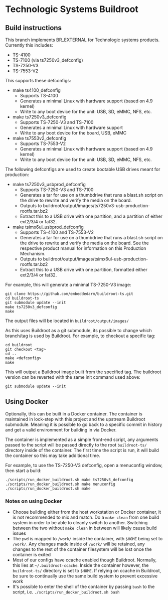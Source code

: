 
# Technologic Systems Buildroot

## Build instructions
This branch implements BR_EXTERNAL for Technologic systems products.  Currently this includes:

* TS-4100
* TS-7100 (via ts7250v3_defconfig)
* TS-7250-V3
* TS-7553-V2

This supports these defconfigs:
* make ts4100_defconfig
	* Supports TS-4100
	* Generates a minimal Linux with hardware support (based on 4.9 kernel)
	* Write to any boot device for the unit: USB, SD, eMMC, NFS, etc.
* make ts7250v3_defconfig
	* Supports TS-7250-V3 and TS-7100
	* Generates a minimal Linux with hardware support
	* Write to any boot device for the board, USB, eMMC
* make ts7553v2_defconfig
	* Supports TS-7553-V2
	* Generates a minimal Linux with hardware support (based on 4.9 kernel)
	* Write to any boot device for the unit: USB, SD, eMMC, NFS, etc.

The following defconfigs are used to create bootable USB drives meant for production:
* make ts7250v3_usbprod_defconfig
	* Supports TS-7250-V3 and TS-7100
	* Generates a tar for use on a thumbdrive that runs a blast.sh script on the drive to rewrite and verify the media on the board.
	* Outputs to buildroot/output/images/ts7250v3-usb-production-rootfs.tar.bz2
	* Extract this to a USB drive with one partition, and a partition of either ext2/3/4 or fat32.
* make tsimx6ul_usbprod_defconfig
	* Supports TS-4100 and TS-7553-V2
	* Generates a tar for use on a thumbdrive that runs a blast.sh script on the drive to rewrite and verify the media on the board. See the respective product manual for information on this Production Mechanism.
	* Outputs to buildroot/output/images/tsimx6ul-usb-production-rootfs.tar.bz2
	* Extract this to a USB drive with one partition, formatted either ext2/3/4 or fat32.


For example, this will generate a minimal TS-7250-V3 image:

    git clone https://github.com/embeddedarm/buildroot-ts.git
    cd buildroot-ts
    git submodule update --init
    make ts7250v3_defconfig
    make

The output files will be located in `buildroot/output/images/`


As this uses Buildroot as a git submodule, its possible to change which branch/tag is used by Buildroot. For example, to checkout a specific tag:

    cd buildroot
    git checkout <tag>
    cd ..
    make <defconfig>
    make

This will output a Buildroot image built from the specified tag. The buildroot version can be reverted with the same init command used above:

    git submodule update --init

## Using Docker
Optionally, this can be built in a Docker container. The container is maintained in lock-step with this project and the upstream Buildroot submodule. Meaning it is possible to go back to a specific commit in history and get a valid environment for building in via Docker.

The container is implemented as a simple front-end script, any arguments passed to the script will be passed directly to the root `buildroot-ts/` directory inside of the container. The first time the script is run, it will build the container so this may take additional time.

For example, to use the TS-7250-V3 defconfig, open a menuconfig window, then start a build:

    ./scripts/run_docker_buildroot.sh make ts7250v3_defconfig
    ./scripts/run_docker_buildroot.sh make menuconfig
    ./scripts/run_docker_buildroot.sh make

### Notes on using Docker

* Choose building either from the host workstation or Docker container, it is not recommended to mix and match. Do a `make clean` from one build system in order to be able to cleanly switch to another. Switching between the two without `make clean` in between will likely cause build issues
* The `pwd` is mapped to `/work/` inside the container, with `$HOME` being set to `/work/`. Any changes made inside of `/work/` will be retained, any changes to the rest of the container filesystem will be lost once the container is exited
* Most of our configs have ccache enabled though Buildroot. Normally, this lies at `~/.buildroot-ccache`. Inside the container however, the `buildroot-ts/` directory is set to `$HOME`. If relying on ccache in Buildroot, be sure to continually use the same build system to prevent excessive work
* It's possible to enter the shell of the container by passing `bash` to the script, i.e. `./scripts/run_docker_buildroot.sh bash`
